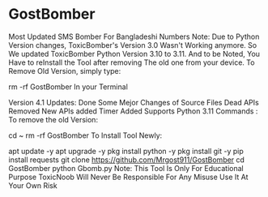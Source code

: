 # GostBomber
Most Updated SMS Bomber For Bangladeshi Numbers
Note:
Due to Python Version changes, ToxicBomber's Version 3.0 Wasn't Working anymore. So We updated ToxicBomber Python Version 3.10 to 3.11. And to be Noted, You Have to reInstall the Tool after removing The old one from your device. To Remove Old Version, simply type:

rm -rf GostBomber
In your Terminal

Version 4.1 Updates:
Done Some Mejor Changes of Source Files
Dead APIs Removed
New APIs added
Timer Added
Supports Python 3.11
Commands :
To remove the old Version:

cd ~
rm -rf GostBomber
To Install Tool Newly:

apt update -y
apt upgrade -y
pkg install python -y
pkg install git -y
pip install requests
git clone https://github.com/Mrgost911/GostBomber
cd GostBomber
python Gbomb.py
Note:
This Tool Is Only For Educational Purpose
ToxicNoob Will Never Be Responsible For Any Misuse
Use It At Your Own Risk
